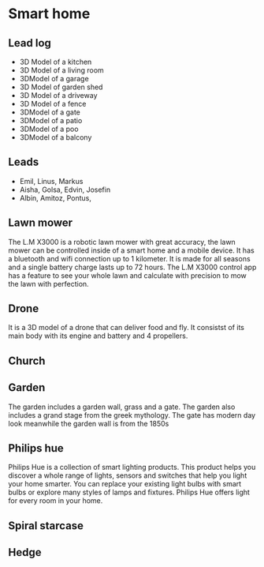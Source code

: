 
# Smart home



## Lead log
+  3D Model of a kitchen
+  3D Model of a living room
+  3DModel of a garage
+  3D Model of garden shed
+  3D Model of a driveway
+  3D Model of a fence
+  3DModel of a gate
+  3DModel of a patio
+  3DModel of a poo
+  3DModel of a balcony

## Leads
+ Emil, Linus, Markus
+ Aisha, Golsa, Edvin, Josefin
+ Albin, Amitoz, Pontus, 
## Lawn mower
The L.M X3000 is a robotic lawn mower with great accuracy, the lawn mower can be controlled inside of a smart home and a mobile device. It has a bluetooth and wifi connection up to 1 kilometer. It is made for all seasons and a single battery charge lasts up to 72 hours. The L.M X3000 control app has a feature to see your whole lawn and calculate with precision to mow the lawn with perfection.
## Drone
It is a 3D model of a drone that can deliver food and fly. It consistst of its main body with its engine and battery and 4 propellers. 
## Church
## Garden
The garden includes a garden wall, grass and a gate. The garden also includes a grand stage from the greek mythology. The gate has modern day look meanwhile the garden wall is from the 1850s
## Philips hue
Philips Hue is a collection of smart lighting products. This product helps you discover a whole range of lights, sensors and switches that help you light your home smarter. You can replace your existing light bulbs with smart bulbs or explore many styles of lamps and fixtures. Philips Hue offers light for every room in your home.
## Spiral starcase
## Hedge


